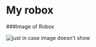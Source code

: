 My robox
========



###Image of Robox

![just in case image doesn't show](http://www.brooklynpizzala.com/images/Large-Pizza-BEST.jpg)
